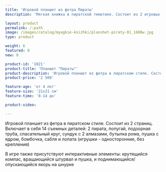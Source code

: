 ```yaml
---
title: 'Игровой планшет из фетра Пираты'
description: 'Мягкая книжка в пиратской тематике. Состоит из 2 игровых страниц с кораблем, 2 пиратов и комплектом съемной пиратской атрибутики (клад с сокровищами, подзорная труба, сабля, бутылка рома и др)'

layout: product
permalink: /:path
image: /images/catalog/myagkie-knizhki/planshet-piraty-01_1600w.jpg
type: product

weight: 6
featured: 0
new: 0

product-id: '1021'
product-title: 'Планшет "Пираты"'
product-description: 'Игровой планшет из фетра в пиратском стиле. Состоит из 2 страниц. Включает в себя 14 съемных деталей: 2 пирата, попугай, подзорная труба, спасательный круг, сундук с 2 алмазами, бутылка рома, пушка с ядром, бомбочка, сабля и лопата (игрушки - односторонние, без крепления)<br /><br />В игре также присутствуют интерактивные элементы: крутящийся компас, вращающийся штурвал и пушка, и поднимающийся/опускающийся якорь на шнурке'
product-price: '2 500'

feature-age: 'от 4 лет'
feature-size: '21х21 см'
feature-time: '8-14 дн'

product-video: 

---
```

Игровой планшет из фетра в пиратском стиле. Состоит из 2 страниц. Включает в себя 14 съемных деталей: 2 пирата, попугай, подзорная труба, спасательный круг, сундук с 2 алмазами, бутылка рома, пушка с ядром, бомбочка, сабля и лопата (игрушки - односторонние, без крепления)

В игре также присутствуют интерактивные элементы: крутящийся компас, вращающийся штурвал и пушка, и поднимающийся/опускающийся якорь на шнурке
